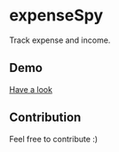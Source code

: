 # expenseSpy
Track expense and income.


## Demo
[Have a look](https://hidaytrahman.github.io/expenseSpy/)


## Contribution
Feel free to contribute :)
